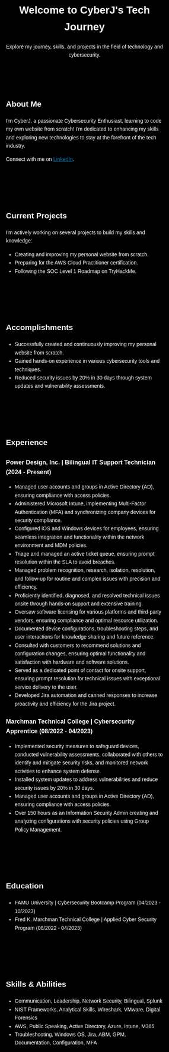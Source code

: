 <!DOCTYPE html>
<html lang="en">
<head>
    <meta charset="UTF-8">
    <meta name="viewport" content="width=device-width, initial-scale=1.0">
    <title>CyberJ's Tech Journey</title>
    <link rel="stylesheet" href="https://cdnjs.cloudflare.com/ajax/libs/font-awesome/6.0.0-beta3/css/all.min.css">
    <style>
        body {
            font-family: Arial, sans-serif;
            line-height: 1.6;
            margin: 0;
            padding: 0;
            background-color: black;
            color: white;
            overflow-y: scroll;
        }
        header, section {
            margin: 20px;
            padding: 20px;
            background: rgba(0, 0, 0, 0.7);
            border-radius: 5px;
            box-shadow: 0 0 10px rgba(0,0,0,0.5);
        }
        h1, h2 {
            color: white;
        }
        header {
            text-align: center;
        }
        section {
            margin-bottom: 40px;
        }
        /* Canvas styling for the matrix effect */
        #matrixCanvas {
            position: fixed;
            top: 0;
            left: 0;
            z-index: -1;
            width: 100%;
            height: 100%;
            background: black;
        }
    </style>
</head>
<body>
    <canvas id="matrixCanvas"></canvas>
    <header>
        <h1>Welcome to CyberJ's Tech Journey</h1>
        <p>Explore my journey, skills, and projects in the field of technology and cybersecurity.</p>
    </header>
    <section>
        <h2>About Me</h2>
        <p>I'm CyberJ, a passionate Cybersecurity Enthusiast, learning to code my own website from scratch! I'm dedicated to enhancing my skills and exploring new technologies to stay at the forefront of the tech industry.</p>
        <p>Connect with me on <a href="https://www.linkedin.com/in/your-profile-link" target="_blank" style="color: #0e76a8;"><i class="fab fa-linkedin"></i> LinkedIn</a>.</p>
    </section>
    <section>
        <h2>Current Projects</h2>
        <p>I'm actively working on several projects to build my skills and knowledge:</p>
        <ul>
            <li>Creating and improving my personal website from scratch.</li>
            <li>Preparing for the AWS Cloud Practitioner certification.</li>
            <li>Following the SOC Level 1 Roadmap on TryHackMe.</li>
        </ul>
    </section>
    <section>
        <h2>Accomplishments</h2>
        <ul>
            <li>Successfully created and continuously improving my personal website from scratch.</li>
            <li>Gained hands-on experience in various cybersecurity tools and techniques.</li>
            <li>Reduced security issues by 20% in 30 days through system updates and vulnerability assessments.</li>
        </ul>
    </section>
    <section>
        <h2>Experience</h2>
        <h3>Power Design, Inc. | Bilingual IT Support Technician (2024 - Present)</h3>
        <ul>
            <li>Managed user accounts and groups in Active Directory (AD), ensuring compliance with access policies.</li>
            <li>Administered Microsoft Intune, implementing Multi-Factor Authentication (MFA) and synchronizing company devices for security compliance.</li>
            <li>Configured iOS and Windows devices for employees, ensuring seamless integration and functionality within the network environment and MDM policies.</li>
            <li>Triage and managed an active ticket queue, ensuring prompt resolution within the SLA to avoid breaches.</li>
            <li>Managed problem recognition, research, isolation, resolution, and follow-up for routine and complex issues with precision and efficiency.</li>
            <li>Proficiently identified, diagnosed, and resolved technical issues onsite through hands-on support and extensive training.</li>
            <li>Oversaw software licensing for various platforms and third-party vendors, ensuring compliance and optimal resource utilization.</li>
            <li>Documented device configurations, troubleshooting steps, and user interactions for knowledge sharing and future reference.</li>
            <li>Consulted with customers to recommend solutions and configuration changes, ensuring optimal functionality and satisfaction with hardware and software solutions.</li>
            <li>Served as a dedicated point of contact for onsite support, ensuring prompt resolution for technical issues with exceptional service delivery to the user.</li>
            <li>Developed Jira automation and canned responses to increase proactivity and efficiency for the Jira project.</li>
        </ul>
        <h3>Marchman Technical College | Cybersecurity Apprentice (08/2022 - 04/2023)</h3>
        <ul>
            <li>Implemented security measures to safeguard devices, conducted vulnerability assessments, collaborated with others to identify and mitigate security risks, and monitored network activities to enhance system defense.</li>
            <li>Installed system updates to address vulnerabilities and reduce security issues by 20% in 30 days.</li>
            <li>Managed user accounts and groups in Active Directory (AD), ensuring compliance with access policies.</li>
            <li>Over 150 hours as an Information Security Admin creating and analyzing configurations with security policies using Group Policy Management.</li>
        </ul>
    </section>
    <section>
        <h2>Education</h2>
        <ul>
            <li>FAMU University | Cybersecurity Bootcamp Program (04/2023 - 10/2023)</li>
            <li>Fred K. Marchman Technical College | Applied Cyber Security Program (08/2022 - 04/2023)</li>
        </ul>
    </section>
    <section>
        <h2>Skills & Abilities</h2>
        <ul>
            <li>Communication, Leadership, Network Security, Bilingual, Splunk</li>
            <li>NIST Frameworks, Analytical Skills, Wireshark, VMware, Digital Forensics</li>
            <li>AWS, Public Speaking, Active Directory, Azure, Intune, M365</li>
            <li>Troubleshooting, Windows OS, Jira, ABM, GPM, Documentation, Configuration, MFA</li>
        </ul>
    </section>
    <script>
        const canvas = document.getElementById('matrixCanvas');
        const context = canvas.getContext('2d');

        canvas.width = window.innerWidth;
        canvas.height = window.innerHeight;

        const katakana = 'アァカサタナハマヤャラワガザダバパイィキシチニヒミリヰギジビピウゥクスツヌフムユュルグズブプエェケセテネヘメレヱゲゼベペオォコソトノホモヨョロヲゴゾドボポヴッン0123456789ABCDEFGHIJKLMNOPQRSTUVWXYZ';
        const latin = 'ABCDEFGHIJKLMNOPQRSTUVWXYZ';
        const nums = '0123456789';

        const alphabet = katakana + latin + nums;

        const fontSize = 16;
        const columns = canvas.width / fontSize;

        const rainDrops = [];

        for (let x = 0; x < columns; x++) {
            rainDrops[x] = 1;
        }

        const hackerImage = new Image();
        hackerImage.src = 'https://images.wallpapersden.com/image/download/anonymous-hacker-working_bGllZ2mUmZqaraWkpJRmaGhrrWxrbQ.jpg'
        hackerImage.onload = () => {
            const imgHeight = 368;
            const imgWidth = 639; 
            const imgX = (canvas.width - imgWidth) / 2;
            const imgY = (canvas.height - imgHeight) / 2;

            const draw = () => {
                context.fillStyle = 'rgba(0, 0, 0, 0.05)';
                context.fillRect(0, 0, canvas.width, canvas.height);

                context.drawImage(hackerImage, imgX, imgY, imgWidth, imgHeight);

                context.fillStyle = '#0f0';
                context.font = fontSize + 'px monospace';

                for (let i = 0; i < rainDrops.length; i++) {
                    const text = alphabet.charAt(Math.floor(Math.random() * alphabet.length));
                    const xPos = i * fontSize;
                    const yPos = rainDrops[i] * fontSize;

                    if (!(xPos > imgX && xPos < imgX + imgWidth && yPos > imgY && yPos < imgY + imgHeight)) {
                        context.fillText(text, xPos, yPos);
                    }

                    if (yPos > canvas.height && Math.random() > 0.975) {
                        rainDrops[i] = 0;
                    }

                    rainDrops[i]++;
                }
            };

            setInterval(draw, 30);
        };
    </script>
</body>
</html>
